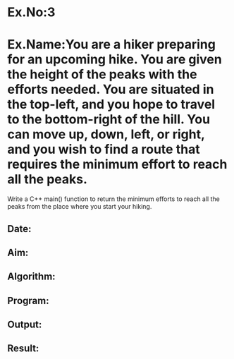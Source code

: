 # Ex.No:3
# Ex.Name:You are a hiker preparing for an upcoming hike. You are given the height of the peaks with the efforts needed. You are situated in the top-left,  and you hope to travel to the bottom-right of the hill. You can move up, down, left, or right, and you wish to find a route that requires the minimum effort to reach all the peaks.
Write a C++ main() function to return the minimum efforts to reach all the peaks from the place where you start your hiking.
## Date:
## Aim:


## Algorithm:





## Program:



## Output:



## Result:


